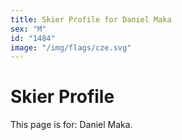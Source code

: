 ```yaml
---
title: Skier Profile for Daniel Maka
sex: "M"
id: "1484"
image: "/img/flags/cze.svg" 
---
```


# Skier Profile

This page is for: Daniel Maka.
    